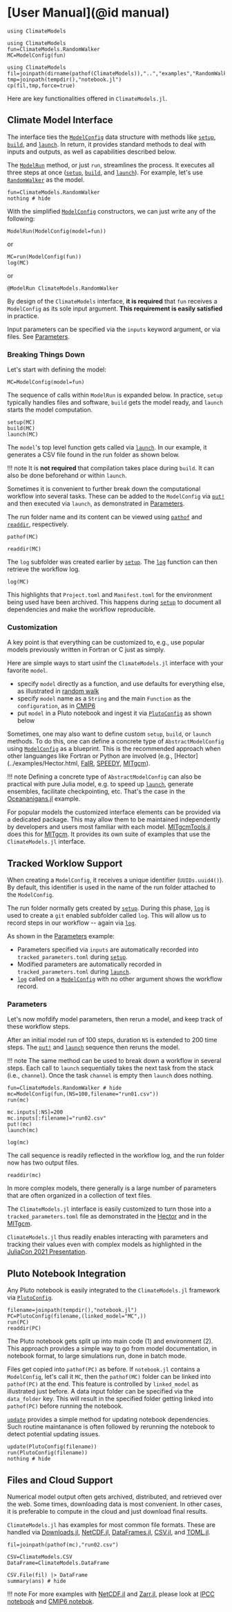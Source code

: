# [User Manual](@id manual)

```@setup 1
using ClimateModels
```

```@setup 2
using ClimateModels
fun=ClimateModels.RandomWalker
MC=ModelConfig(fun)
```

```@setup 3
using ClimateModels
fil=joinpath(dirname(pathof(ClimateModels)),"..","examples","RandomWalker.jl")
tmp=joinpath(tempdir(),"notebook.jl")
cp(fil,tmp,force=true)
```

Here are key functionalities offered in `ClimateModels.jl`.

## Climate Model Interface

The interface ties the [`ModelConfig`](@ref) data structure with methods like [`setup`](@ref), [`build`](@ref), and [`launch`](@ref). In return, it provides standard methods to deal with inputs and outputs, as well as capabilities described below. 

The [`ModelRun`](@ref) method, or just `run`, streamlines the process. It executes all three steps at once ([`setup`](@ref), [`build`](@ref), and [`launch`](@ref)). For example, let's use [`RandomWalker`](@ref) as the model.
 
```@example 1
fun=ClimateModels.RandomWalker
nothing # hide
```
 
With the simplified [`ModelConfig`](@ref) constructors, we can just write any of the following:

```
ModelRun(ModelConfig(model=fun))
```

or 

```@example 2
MC=run(ModelConfig(fun))
log(MC)
```

or

```@example 1
@ModelRun ClimateModels.RandomWalker
```

By design of the `ClimateModels` interface, **it is required** that `fun` receives a `ModelConfig` as its sole input argument. **This requirement is easily satisfied** in practice. 

Input parameters can be specified via the `inputs` keyword argument, or via files. See [Parameters](@ref).

### Breaking Things Down

Let's start with defining the model:

```@example 2
MC=ModelConfig(model=fun)
```

The sequence of calls within `ModelRun` is expanded below. In practice, `setup` typically handles files and software, `build` gets the model ready, and `launch` starts the model computation. 

```@example 2
setup(MC)
build(MC)
launch(MC)
```

The `model`'s top level function gets called via [`launch`](@ref). In our example, it generates a CSV file found in the run folder as shown below. 

!!! note
    It is **not required** that compilation takes place during `build`. It can also be done beforehand or within `launch`.

Sometimes it is convenient to further break down the computational workflow into several tasks. These can be added to the `ModelConfig` via [`put!`](@ref) and then executed via `launch`, as demonstrated in [Parameters](@ref).

The run folder name and its content can be viewed using [`pathof`](@ref) and [`readdir`](@ref), respectively.

```@example 2
pathof(MC)
```

```@example 2
readdir(MC)
```

The `log` subfolder was created earlier by [`setup`](@ref). The [`log`](@ref) function can then retrieve the workflow log. 

```@example 2
log(MC)
```

This highlights that `Project.toml` and `Manifest.toml` for the environment being used have been archived. This happens during [`setup`](@ref) to document all dependencies and make the workflow reproducible.

### Customization

A key point is that everything can be customized to, e.g., use popular models previously written in Fortran or C just as simply. 

Here are simple ways to start usinf the `ClimateModels.jl` interface with your favorite `model`.

- specify `model` directly as a function, and use defaults for everything else, as illustrated in [random walk](../examples/RandomWalker.html)
- specify `model` name as a `String` and the main `Function` as the `configuration`, as in [CMIP6](../examples/CMIP6.html)
- put `model` in a Pluto notebook and ingest it via [`PlutoConfig`](@ref) as shown below

Sometimes, one may also want to define custom `setup`, `build`, or `launch` methods. To do this, one can define a concrete type of `AbstractModelConfig` using [`ModelConfig`](@ref) as a blueprint. This is the recommended approach when other languanges like Fortran or Python are involved (e.g., [Hector](../examples/Hector.html, [FaIR](../examples/Speedy.html), [SPEEDY](../examples/Speedy.html), [MITgcm](../examples/MITgcm.html)). 

!!! note
    Defining a concrete type of `AbstractModelConfig` can also be practical with pure Julia model, e.g. to speed up [`launch`](@ref), generate ensembles, facilitate checkpointing, etc. That's the case in the [Oceananigans.jl](http://www.gaelforget.net/notebooks/Oceananigans.html) example.

For popular models the customized interface elements can be provided via a dedicated package. This may allow them to be maintained independently by developers and users most familiar with each model. [MITgcmTools.jl](https://github.com/gaelforget/MITgcmTools.jl) does this for [MITgcm](https://mitgcm.readthedocs.io/en/latest/). It provides its own suite of examples that use the `ClimateModels.jl` interface.

## Tracked Worklow Support

When creating a `ModelConfig`, it receives a unique identifier (`UUIDs.uuid4()`). By default, this identifier is used in the name of the run folder attached to the `ModelConfig`. 

The run folder normally gets created by [`setup`](@ref). During this phase, [`log`](@ref) is used to create a `git` enabled subfolder called `log`. This will allow us to record steps in our workflow -- again via [`log`](@ref). 

As shown in the [Parameters](@ref) example:

- Parameters specified via `inputs` are automatically recorded into `tracked_parameters.toml` during [`setup`](@ref).
- Modified parameters are automatically recorded in `tracked_parameters.toml` during [`launch`](@ref).
- [`log`](@ref) called on a [`ModelConfig`](@ref) with no other argument shows the workflow record.

### Parameters

Let's now mofdify model parameters, then rerun a model, and keep track of these workflow steps.

After an initial model run of 100 steps, duration `NS` is extended to 200 time steps. The [`put!`](@ref) and [`launch`](@ref) sequence then reruns the model. 

!!! note
    The same method can be used to break down a workflow in several steps. Each call to `launch` sequentially takes the next task from the stack (i.e., `channel`). Once the task `channel` is empty then `launch` does nothing.

```@example 1
fun=ClimateModels.RandomWalker # hide
mc=ModelConfig(fun,(NS=100,filename="run01.csv"))
run(mc)

mc.inputs[:NS]=200
mc.inputs[:filename]="run02.csv"
put!(mc)
launch(mc)

log(mc)
```

The call sequence is readily reflected in the workflow log, and the run folder now has two output files.

```@example 1
readdir(mc)
```

In more complex models, there generally is a large number of parameters that are often organized in a collection of text files. 

The `ClimateModels.jl` interface is easily customized to turn those into a `tracked_parameters.toml` file as demonstrated in the [Hector](../examples/Hector.html) and in the [MITgcm](../examples/MITgcm.html).

`ClimateModels.jl` thus readily enables interacting with parameters and tracking their values even with complex models as highlighted in the [JuliaCon 2021 Presentation](@ref).

## Pluto Notebook Integration

Any Pluto notebook is easily integrated to the `ClimateModels.jl` framework via [`PlutoConfig`](@ref). 

```@example 3
filename=joinpath(tempdir(),"notebook.jl")
PC=PlutoConfig(filename,(linked_model="MC",))
run(PC)
readdir(PC)
```

The Pluto notebook gets split up into main code (1) and environment (2). This approach provides a simple way to go from model documentation, in notebook format, to large simulations run, done in batch mode.

Files get copied into `pathof(PC)` as before. If `notebook.jl` contains a `ModelConfig`, let's call it `MC`, then the `pathof(MC)` folder can be linked into `pathof(PC)` at the end. This feature is controlled by `linked_model` as illustrated just before. A data input folder can be specified via the `data_folder` key. This will result in the specified folder getting linked into `pathof(PC)` before running the notebook.

[`update`](@ref) provides a simple method for updating notebook dependencies. Such routine maintanance is often followed by  rerunning the notebook to detect potential updating issues.

```@example 3
update(PlutoConfig(filename))
run(PlutoConfig(filename))
nothing # hide
```

## Files and Cloud Support

Numerical model output often gets archived, distributed, and retrieved over the web. Some times, downloading data is most convenient. In other cases, it is preferable to compute in the cloud and just download final results. 

`ClimateModels.jl` has examples for most common file formats. These are handled via [Downloads.jl](https://github.com/JuliaLang/Downloads.jl), [NetCDF.jl](https://github.com/JuliaGeo/NetCDF.jl), [DataFrames.jl](https://github.com/JuliaData/DataFrames.jl), [CSV.jl](https://github.com/JuliaData/CSV.jl), and [TOML.jl](https://github.com/JuliaLang/TOML.jl).

```@example 1
fil=joinpath(pathof(mc),"run02.csv")

CSV=ClimateModels.CSV
DataFrame=ClimateModels.DataFrame

CSV.File(fil) |> DataFrame
summary(ans) # hide
```

!!! note
    For more examples with [NetCDF.jl](https://github.com/JuliaGeo/NetCDF.jl) and [Zarr.jl](https://github.com/meggart/Zarr.jl), please look at [IPCC notebook](../examples/IPCC.html) and [CMIP6 notebok](../examples/CMIP6.html).
